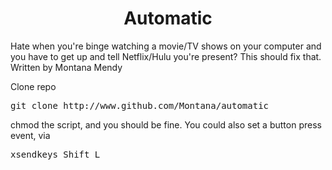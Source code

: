 <h1 align="center">Automatic</h1>

Hate when you're binge watching a movie/TV shows on your computer and you have to get up and tell Netflix/Hulu you're present? This should fix that. Written by Montana Mendy

Clone repo

<pre>git clone http://www.github.com/Montana/automatic</pre>

chmod the script, and you should be fine. You could also set a button press event, via

<pre>xsendkeys Shift_L</pre> 
